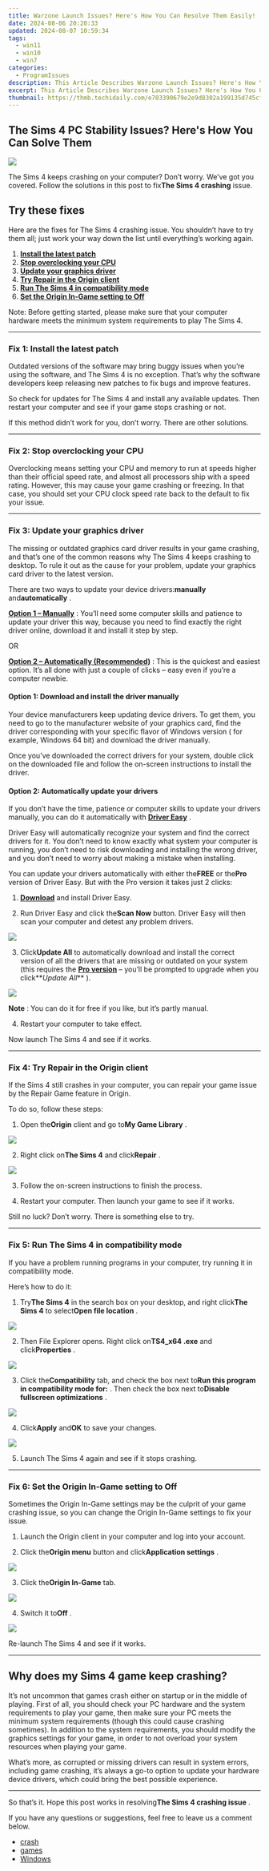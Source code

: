 ```yaml
---
title: Warzone Launch Issues? Here's How You Can Resolve Them Easily!
date: 2024-08-06 20:20:33
updated: 2024-08-07 10:59:34
tags:
  - win11
  - win10
  - win7
categories:
  - ProgramIssues
description: This Article Describes Warzone Launch Issues? Here's How You Can Resolve Them Easily!
excerpt: This Article Describes Warzone Launch Issues? Here's How You Can Resolve Them Easily!
thumbnail: https://thmb.techidaily.com/e703390679e2e9d8302a199135d745cf8f0f1e64473e58f7a002cd7e0675d8bb.jpg
---
```


## The Sims 4 PC Stability Issues? Here's How You Can Solve Them

![](https://images.drivereasy.com/wp-content/uploads/2019/08/image-199.png)

 The Sims 4 keeps crashing on your computer? Don’t worry. We’ve got you covered. Follow the solutions in this post to fix**The Sims 4 crashing** issue.

## Try these fixes

 Here are the fixes for The Sims 4 crashing issue. You shouldn’t have to try them all; just work your way down the list until everything’s working again.

1. **[Install the latest patch](https://tools.techidaily.com/drivereasy/download/)**
2. **[Stop overclocking your CPU](https://tools.techidaily.com/drivereasy/download/)**
3. **[Update your graphics driver](https://tools.techidaily.com/drivereasy/download/)**
4. **[Try Repair in the Origin client](https://tools.techidaily.com/drivereasy/download/)**
5. **[Run The Sims 4 in compatibility mode](https://tools.techidaily.com/drivereasy/download/)**
6. **[Set the Origin In-Game setting to Off](https://tools.techidaily.com/drivereasy/download/)**

 Note: Before getting started, please make sure that your computer hardware meets the minimum system requirements to play The Sims 4.

---

### Fix 1: Install the latest patch

 Outdated versions of the software may bring buggy issues when you’re using the software, and The Sims 4 is no exception. That’s why the software developers keep releasing new patches to fix bugs and improve features.

 So check for updates for The Sims 4 and install any available updates. Then restart your computer and see if your game stops crashing or not.

 If this method didn’t work for you, don’t worry. There are other solutions.

---

### Fix 2: Stop overclocking your CPU

 Overclocking means setting your CPU and memory to run at speeds higher than their official speed rate, and almost all processors ship with a speed rating. However, this may cause your game crashing or freezing. In that case, you should set your CPU clock speed rate back to the default to fix your issue.

---

### Fix 3: Update your graphics driver

 The missing or outdated graphics card driver results in your game crashing, and that’s one of the common reasons why The Sims 4 keeps crashing to desktop. To rule it out as the cause for your problem, update your graphics card driver to the latest version.

 There are two ways to update your device drivers:**manually** and**automatically** .

**[Option 1 – Manually](https://tools.techidaily.com/drivereasy/download/)**  : You’ll need some computer skills and patience to update your driver this way, because you need to find exactly the right driver online, download it and install it step by step.

OR

**[Option 2 – Automatically (Recommended)](https://www.drivereasy.com/knowledge/solved-the-sims-4-crashing-on-pc/#w2)**  : This is the quickest and easiest option. It’s all done with just a couple of clicks – easy even if you’re a computer newbie.

#### Option 1: Download and install the driver manually

 Your device manufacturers keep updating device drivers. To get them, you need to go to the manufacturer website of your graphics card, find the driver corresponding with your specific flavor of Windows version ( for example, Windows 64 bit) and download the driver manually.

 Once you’ve downloaded the correct drivers for your system, double click on the downloaded file and follow the on-screen instructions to install the driver.

#### Option 2: Automatically update your drivers

 If you don’t have the time, patience or computer skills to update your drivers manually, you can do it automatically with **[Driver Easy](https://tools.techidaily.com/drivereasy/download/)**  .

 Driver Easy will automatically recognize your system and find the correct drivers for it. You don’t need to know exactly what system your computer is running, you don’t need to risk downloading and installing the wrong driver, and you don’t need to worry about making a mistake when installing.

 You can update your drivers automatically with either the**FREE** or the**Pro** version of Driver Easy. But with the Pro version it takes just 2 clicks:

 1) **[Download](https://tools.techidaily.com/drivereasy/download/)**  and install Driver Easy.

 2) Run Driver Easy and click the**Scan Now** button. Driver Easy will then scan your computer and detest any problem drivers.

![](https://images.drivereasy.com/wp-content/uploads/2019/07/image-76.png)

 3) Click**Update All** to automatically download and install the correct version of all the drivers that are missing or outdated on your system (this requires the **[Pro version](https://tools.techidaily.com/drivereasy/download/)**  – you’ll be prompted to upgrade when you click**_Update All_** ).

![](https://images.drivereasy.com/wp-content/uploads/2019/07/image-77.png)

**Note** : You can do it for free if you like, but it’s partly manual.

4) Restart your computer to take effect.

Now launch The Sims 4 and see if it works.

---

### Fix 4: Try Repair in the Origin client

 If the Sims 4 still crashes in your computer, you can repair your game issue by the Repair Game feature in Origin.

To do so, follow these steps:

 1) Open the**Origin** client and go to**My Game Library** .

![](https://images.drivereasy.com/wp-content/uploads/2019/08/image-200.png)

 2) Right click on**The Sims 4** and click**Repair** .

![](https://images.drivereasy.com/wp-content/uploads/2019/08/image-201.png)

3) Follow the on-screen instructions to finish the process.

4) Restart your computer. Then launch your game to see if it works.

Still no luck? Don’t worry. There is something else to try.

---

### Fix 5: Run The Sims 4 in compatibility mode

 If you have a problem running programs in your computer, try running it in compatibility mode.

Here’s how to do it:

 1) Try**The Sims 4** in the search box on your desktop, and right click**The Sims 4** to select**Open file location** .

![](https://images.drivereasy.com/wp-content/uploads/2019/08/image-203.png)

 2) Then File Explorer opens. Right click on**TS4\_x64 .exe** and click**Properties** .

![](https://images.drivereasy.com/wp-content/uploads/2019/08/image-204.png)

 3) Click the**Compatibility** tab, and check the box next to**Run this program in compatibility mode for:** . Then check the box next to**Disable fullscreen optimizations** .

![](https://images.drivereasy.com/wp-content/uploads/2019/08/image-205.png)

 4) Click**Apply** and**OK** to save your changes.

![](https://images.drivereasy.com/wp-content/uploads/2019/08/image-206.png)

5) Launch The Sims 4 again and see if it stops crashing.

---

### Fix 6: Set the Origin In-Game setting to Off

 Sometimes the Origin In-Game settings may be the culprit of your game crashing issue, so you can change the Origin In-Game settings to fix your issue.

1) Launch the Origin client in your computer and log into your account.

2) Click the**Origin menu** button and click**Application settings** .

![](https://images.drivereasy.com/wp-content/uploads/2019/08/image-208.png)

 3) Click the**Origin In-Game** tab.

![](https://images.drivereasy.com/wp-content/uploads/2019/08/image-209-1024x668.png)

 4) Switch it to**Off** .

![](https://images.drivereasy.com/wp-content/uploads/2019/08/image-210.png)

Re-launch The Sims 4 and see if it works.

---

## Why does my Sims 4 game keep crashing?

 It’s not uncommon that games crash either on startup or in the middle of playing. First of all, you should check your PC hardware and the system requirements to play your game, then make sure your PC meets the minimum system requirements (though this could cause crashing sometimes). In addition to the system requirements, you should modify the graphics settings for your game, in order to not overload your system resources when playing your game.

 What’s more, as corrupted or missing drivers can result in system errors, including game crashing, it’s always a go-to option to update your hardware device drivers, which could bring the best possible experience.

---

 So that’s it. Hope this post works in resolving**The Sims 4 crashing issue** .

 If you have any questions or suggestions, feel free to leave us a comment below.

* [crash](https://tools.techidaily.com/drivereasy/download/)
* [games](https://tools.techidaily.com/drivereasy/download/)
* [Windows](https://tools.techidaily.com/drivereasy/download/)

<ins class="adsbygoogle"
     style="display:block"
     data-ad-format="autorelaxed"
     data-ad-client="ca-pub-7571918770474297"
     data-ad-slot="1223367746"></ins>



<ins class="adsbygoogle"
     style="display:block"
     data-ad-client="ca-pub-7571918770474297"
     data-ad-slot="8358498916"
     data-ad-format="auto"
     data-full-width-responsive="true"></ins>

